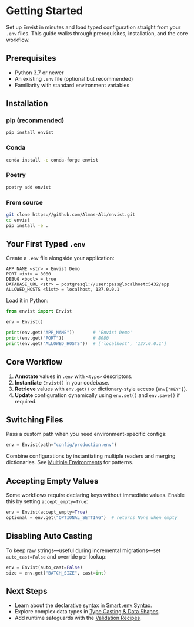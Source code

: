 # Getting Started

Set up Envist in minutes and load typed configuration straight from your `.env` files. This guide walks through prerequisites, installation, and the core workflow.

## Prerequisites

- Python 3.7 or newer
- An existing `.env` file (optional but recommended)
- Familiarity with standard environment variables

## Installation

### pip (recommended)

```bash
pip install envist
```

### Conda

```bash
conda install -c conda-forge envist
```

### Poetry

```bash
poetry add envist
```

### From source

```bash
git clone https://github.com/Almas-Ali/envist.git
cd envist
pip install -e .
```

## Your First Typed `.env`

Create a `.env` file alongside your application:

```env
APP_NAME <str> = Envist Demo
PORT <int> = 8080
DEBUG <bool> = true
DATABASE_URL <str> = postgresql://user:pass@localhost:5432/app
ALLOWED_HOSTS <list> = localhost, 127.0.0.1
```

Load it in Python:

```python
from envist import Envist

env = Envist()

print(env.get("APP_NAME"))       # 'Envist Demo'
print(env.get("PORT"))           # 8080
print(env.get("ALLOWED_HOSTS"))  # ['localhost', '127.0.0.1']
```

## Core Workflow

1. **Annotate** values in `.env` with `<type>` descriptors.
2. **Instantiate** `Envist()` in your codebase.
3. **Retrieve** values with `env.get()` or dictionary-style access (`env["KEY"]`).
4. **Update** configuration dynamically using `env.set()` and `env.save()` if required.

## Switching Files

Pass a custom path when you need environment-specific configs:

```python
env = Envist(path="config/production.env")
```

Combine configurations by instantiating multiple readers and merging dictionaries. See [Multiple Environments](guides/multi-environments.md) for patterns.

## Accepting Empty Values

Some workflows require declaring keys without immediate values. Enable this by setting `accept_empty=True`:

```python
env = Envist(accept_empty=True)
optional = env.get("OPTIONAL_SETTING")  # returns None when empty
```

## Disabling Auto Casting

To keep raw strings—useful during incremental migrations—set `auto_cast=False` and override per lookup:

```python
env = Envist(auto_cast=False)
size = env.get("BATCH_SIZE", cast=int)
```

## Next Steps

- Learn about the declarative syntax in [Smart .env Syntax](guides/env-file-syntax.md).
- Explore complex data types in [Type Casting & Data Shapes](guides/type-casting.md).
- Add runtime safeguards with the [Validation Recipes](guides/environment-validation.md).
